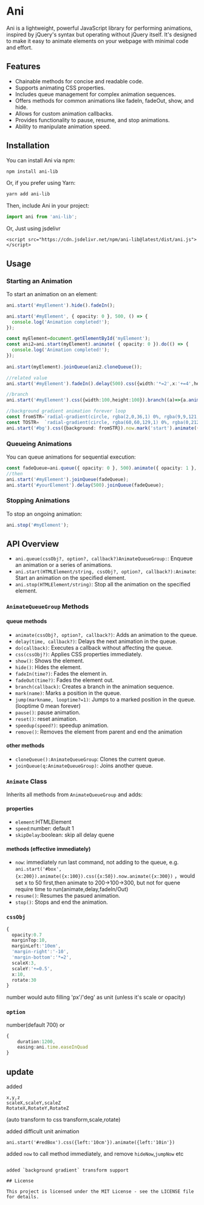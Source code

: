 # Ani

Ani is a lightweight, powerful JavaScript library for performing animations, inspired by jQuery's syntax but operating without jQuery itself. It's designed to make it easy to animate elements on your webpage with minimal code and effort.

## Features

- Chainable methods for concise and readable code.
- Supports animating CSS properties.
- Includes queue management for complex animation sequences.
- Offers methods for common animations like fadeIn, fadeOut, show, and hide.
- Allows for custom animation callbacks.
- Provides functionality to pause, resume, and stop animations.
- Ability to manipulate animation speed.

## Installation

You can install Ani via npm:

```bash
npm install ani-lib
```

Or, if you prefer using Yarn:

```bash
yarn add ani-lib
```

Then, include Ani in your project:

```javascript
import ani from 'ani-lib';
```

Or, Just using jsdelivr
```
<script src="https://cdn.jsdelivr.net/npm/ani-lib@latest/dist/ani.js"></script>
```

## Usage

### Starting an Animation

To start an animation on an element:

```typescript
ani.start('#myElement').hide().fadeIn();

ani.start('#myElement', { opacity: 0 }, 500, () => {
  console.log('Animation completed!');
});

const myElement=document.getElementById('myElement');
const ani2=ani.start(myElement).animate( { opacity: 0 }).do(() => {
  console.log('Animation completed!');
});
  
ani.start(myElement).joinQueue(ani2.cloneQueue());

//related value
ani.start('#myElement').fadeIn().delay(500).css({width:'*=2',x:'+=4',height:100}).fadeOut({duration:700,easing:ani.time.easeInQuad}).remove();

//branch
ani.start('#myElement').css({width:100,height:100}).branch((a)=>{a.animate({width:200},3000)}).animate({height:200},6000);

//background gradient animation forever loop
const fromSTR=`radial-gradient(circle, rgba(2,0,36,1) 0%, rgba(9,9,121,1) 35%, rgba(0,212,255,1) 100%)`;
const TOSTR=  `radial-gradient(circle, rgba(60,60,129,1) 0%, rgba(0,212,255,1) 63%, rgba(2,0,36,1) 100%)`;
ani.start('#bg').css({background: fromSTR}).now.mark('start').animate({background: TOSTR},2000).animate({background: fromSTR},2000).jump('start',0)
```

### Queueing Animations

You can queue animations for sequential execution:

```typescript
const fadeQueue=ani.queue({ opacity: 0 }, 500).animate({ opacity: 1 }, 500);
//then
ani.start('#myElement').joinQueue(fadeQueue);
ani.start('#yourElement').delay(500).joinQueue(fadeQueue);
```

### Stopping Animations

To stop an ongoing animation:

```typescript
ani.stop('#myElement');
```

## API Overview

- `ani.queue(cssObj?, option?, callback?)AnimateQueueGroup:`: Enqueue an animation or a series of animations.
- `ani.start(HTMLElement/string, cssObj?, option?, callback?):Animate`: Start an animation on the specified element.
- `ani.stop(HTMLElement/string)`: Stop all the animation on the specified element.

### `AnimateQueueGroup` Methods

#### queue methods
- `animate(cssObj?, option?, callback?)`: Adds an animation to the queue.
- `delay(time, callback?)`: Delays the next animation in the queue.
- `do(callback)`: Executes a callback without affecting the queue.
- `css(cssObj?)`: Applies CSS properties immediately.
- `show()`: Shows the element.
- `hide()`: Hides the element.
- `fadeIn(time?)`: Fades the element in.
- `fadeOut(time?)`: Fades the element out.
- `branch(callback)`: Creates a branch in the animation sequence.
- `mark(name)`: Marks a position in the queue.
- `jump(markname, looptime?=1)`: Jumps to a marked position in the queue. (looptime 0 mean forever)
- `pause()`: pause animation.
- `reset()`: reset animation.
- `speedup(speed?)`: speedup animation.
- `remove()`: Removes the element from parent and end the animation

#### other methods
- `cloneQueue():AnimateQueueGroup`: Clones the current queue.
- `joinQueue(q:AnimateQueueGroup)`: Joins another queue.

### `Animate` Class

Inherits all methods from `AnimateQueueGroup` and adds:

#### properties
- `element`:HTMLElement
- `speed`:number: default 1
- `skipDelay`:boolean: skip all delay quene
#### methods (effective immediately)
- `now`: immediately run last command, not adding to the queue, e.g. `ani.start('#box',{x:200}).animate({x:100}).css({x:50}).now.animate({x:300})` ，would set x to 50 first,then animate to 200->100->300, but not for quene require time to run(animate,delay,fadeIn/Out)
- `resume()`: Resumes the pasued animation.
- `stop()`: Stops and end the animation.

### `cssObj`
```typescript
{
  opacity:0.7
  marginTop:10,
  marginLeft:'10em',  
  'margin-right':'-10',
  'margin-bottom':'*=2',
  scaleX:3,
  scaleY:'+=0.5',
  x:10,
  rotate:30
}
```
number would auto filling 'px'/'deg' as unit (unless it's scale or opacity)

### `option`
number(default 700)
or
```typescript
{
    duration:1200,
    easing:ani.time.easeInQuad
}
```

## update

added 
```
x,y,z
scaleX,scaleY,scaleZ
RotateX,RotateY,RotateZ
```
(auto transform to css transform,scale,rotate)

added difficult unit animation
```
ani.start('#redBox').css({left:'10cm'}).animate({left:'10in'})
```

added `now` to call method immediately, and remove `hideNow`,`jumpNow` etc
```

added `background gradient` transform support

## License

This project is licensed under the MIT License - see the LICENSE file for details.
